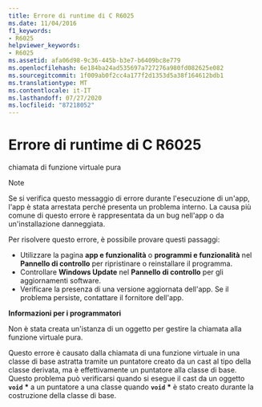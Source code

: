 ```yaml
---
title: Errore di runtime di C R6025
ms.date: 11/04/2016
f1_keywords:
- R6025
helpviewer_keywords:
- R6025
ms.assetid: afa06d98-9c36-445b-b3e7-b6409bc8e779
ms.openlocfilehash: 6e184ba24ad535697a727276a980fd082625e082
ms.sourcegitcommit: 1f009ab0f2cc4a177f2d1353d5a38f164612bdb1
ms.translationtype: MT
ms.contentlocale: it-IT
ms.lasthandoff: 07/27/2020
ms.locfileid: "87218052"
---
```

# <a name="c-runtime-error-r6025"></a>Errore di runtime di C R6025

chiamata di funzione virtuale pura

> [!NOTE]
> Se si verifica questo messaggio di errore durante l'esecuzione di un'app, l'app è stata arrestata perché presenta un problema interno. La causa più comune di questo errore è rappresentata da un bug nell'app o da un'installazione danneggiata.
>
> Per risolvere questo errore, è possibile provare questi passaggi:
>
> - Utilizzare la pagina **app e funzionalità** o **programmi e funzionalità** nel **Pannello di controllo** per ripristinare o reinstallare il programma.
> - Controllare **Windows Update** nel **Pannello di controllo** per gli aggiornamenti software.
> - Verificare la presenza di una versione aggiornata dell'app. Se il problema persiste, contattare il fornitore dell'app.

**Informazioni per i programmatori**

Non è stata creata un'istanza di un oggetto per gestire la chiamata alla funzione virtuale pura.

Questo errore è causato dalla chiamata di una funzione virtuale in una classe di base astratta tramite un puntatore creato da un cast al tipo della classe derivata, ma è effettivamente un puntatore alla classe di base. Questo problema può verificarsi quando si esegue il cast da un oggetto **`void`** <strong>\*</strong> a un puntatore a una classe quando **`void`** <strong>\*</strong> è stato creato durante la costruzione della classe di base.
